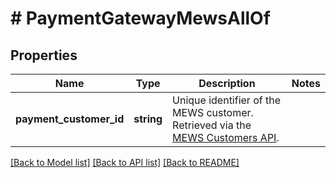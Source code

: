 # # PaymentGatewayMewsAllOf

## Properties

Name | Type | Description | Notes
------------ | ------------- | ------------- | -------------
**payment_customer_id** | **string** | Unique identifier of the MEWS customer. Retrieved via the [MEWS Customers API](https://mews-systems.gitbook.io/connector-api/operations/customers). |

[[Back to Model list]](../../README.md#models) [[Back to API list]](../../README.md#endpoints) [[Back to README]](../../README.md)
